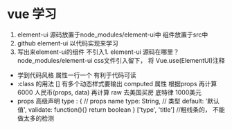 # vue 学习
  1. element-ui 
     源码放置于node_modules/element-ui中
     组件放置于src中  
  2. github element-ui
     以代码实现来学习
  3. 写出来element-ui的组件  不引入1. element-ui 源码在哪里？ node_modules/element-ui
     css文件引入留下， 将 Vue.use(ElementUI)注释

- 学到代码风格 
  属性一行一个  有利于代码可读
- :class 的用法 []  有多个动态样式要输出 
  computed 属性 根据props 再计算
  6000 人民币(props, data) 再计算 raw 
  去美国买房 底特律  1000美元 
- props 高级声明 
  type : {  // props  name 
    type: String,   // 类型
    default: '默认值',
    validate: function(){}  return boolean 
  }
  ['type', 'title'] //粗线条的， 不能做太多的检测